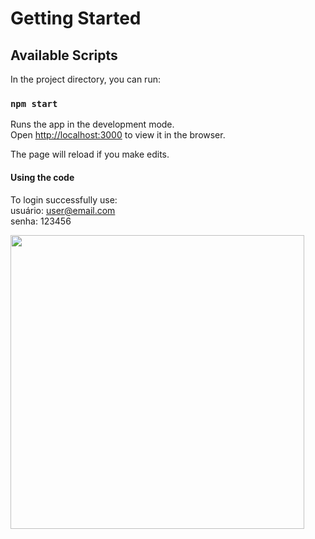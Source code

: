 # Getting Started

## Available Scripts

In the project directory, you can run:

### `npm start`

Runs the app in the development mode.\
Open [http://localhost:3000](http://localhost:3000) to view it in the browser.

The page will reload if you make edits.

#### Using the code

To login successfully use:\
  usuário: user@email.com\
  senha: 123456

<p aligh="center">
  <img width="470" src="src/assets/toreadme/ModoDeUso.gif">
</p>